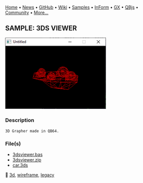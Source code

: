 [Home](https://qb64.com) • [News](../../news.md) • [GitHub](https://github.com/QB64Official/qb64) • [Wiki](wiki.md) • [Samples](../../samples.md) • [InForm](../../inform.md) • [GX](../../gx.md) • [QBjs](../../qbjs.md) • [Community](../../community.md) • [More...](../../more.md)

## SAMPLE: 3DS VIEWER

![screenshot.png](img/screenshot.png)

### Description

```text
3D Grapher made in QB64.
```

### File(s)

* [3dsviewer.bas](src/3dsviewer.bas)
* [3dsviewer.zip](src/3dsviewer.zip)
* [car.3ds](src/car.3ds)

🔗 [3d](../3d.md), [wireframe](../wireframe.md), [legacy](../legacy.md)
